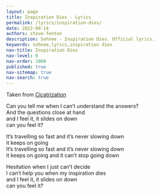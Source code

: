 ```yaml
---
layout: page
title: Inspiration Dies - Lyrics
permalink: /lyrics/inspiration-dies/
date: 2022-09-14
authors: steve-fenton
description: Sohnee - Inspiration Dies. Official lyrics.
keywords: sohnee,lyrics,inspiration dies
nav-title: Inspiration Dies
nav-level: 0
nav-order: 1000
published: true
nav-sitemap: true
nav-search: true
---
```


Taken from [Cicatrization](/discography/cicatrization/)

Can you tell me when I can’t understand the answers?\
And the questions close at hand\
and I feel it, it slides on down\
can you feel it?

It’s travelling so fast and it’s never slowing down\
it keeps on going\
It’s travelling so fast and it’s never slowing down\
it keeps on going and it can’t stop going down

Hesitation when I just can’t decide\
I can’t help you when my inspiration dies\
and I feel it, it slides on down\
can you feel it?